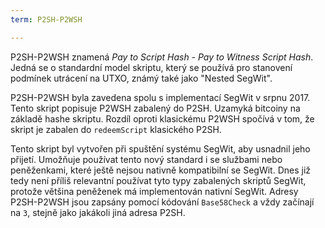 ```yaml
---
term: P2SH-P2WSH

---
```

P2SH-P2WSH znamená *Pay to Script Hash - Pay to Witness Script Hash*. Jedná se o standardní model skriptu, který se používá pro stanovení podmínek utrácení na UTXO, známý také jako "Nested SegWit".

P2SH-P2WSH byla zavedena spolu s implementací SegWit v srpnu 2017. Tento skript popisuje P2WSH zabalený do P2SH. Uzamyká bitcoiny na základě hashe skriptu. Rozdíl oproti klasickému P2WSH spočívá v tom, že skript je zabalen do `redeemScript` klasického P2SH.

Tento skript byl vytvořen při spuštění systému SegWit, aby usnadnil jeho přijetí. Umožňuje používat tento nový standard i se službami nebo peněženkami, které ještě nejsou nativně kompatibilní se SegWit. Dnes již tedy není příliš relevantní používat tyto typy zabalených skriptů SegWit, protože většina peněženek má implementován nativní SegWit. Adresy P2SH-P2WSH jsou zapsány pomocí kódování `Base58Check` a vždy začínají na `3`, stejně jako jakákoli jiná adresa P2SH.